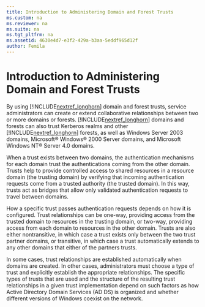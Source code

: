 ```yaml
---
title: Introduction to Administering Domain and Forest Trusts
ms.custom: na
ms.reviewer: na
ms.suite: na
ms.tgt_pltfrm: na
ms.assetid: 4630e4d7-e3f2-429a-b3aa-5eddf965d12f
author: Femila
---
```

# Introduction to Administering Domain and Forest Trusts
  By using [!INCLUDE[nextref_longhorn](../Token/nextref_longhorn_md.md)] domain and forest trusts, service administrators can create or extend collaborative relationships between two or more domains or forests. [!INCLUDE[nextref_longhorn](../Token/nextref_longhorn_md.md)] domains and forests can also trust Kerberos realms and other [!INCLUDE[nextref_longhorn](../Token/nextref_longhorn_md.md)] forests, as well as Windows Server 2003 domains, Microsoft® Windows® 2000 Server domains, and Microsoft Windows NT® Server 4.0 domains.  
  
 When a trust exists between two domains, the authentication mechanisms for each domain trust the authentications coming from the other domain. Trusts help to provide controlled access to shared resources in a resource domain \(the trusting domain\) by verifying that incoming authentication requests come from a trusted authority \(the trusted domain\). In this way, trusts act as bridges that allow only validated authentication requests to travel between domains.  
  
 How a specific trust passes authentication requests depends on how it is configured. Trust relationships can be one\-way, providing access from the trusted domain to resources in the trusting domain, or two\-way, providing access from each domain to resources in the other domain. Trusts are also either nontransitive, in which case a trust exists only between the two trust partner domains, or transitive, in which case a trust automatically extends to any other domains that either of the partners trusts.  
  
 In some cases, trust relationships are established automatically when domains are created. In other cases, administrators must choose a type of trust and explicitly establish the appropriate relationships. The specific types of trusts that are used and the structure of the resulting trust relationships in a given trust implementation depend on such factors as how Active Directory Domain Services \(AD DS\) is organized and whether different versions of Windows coexist on the network.  
  
  